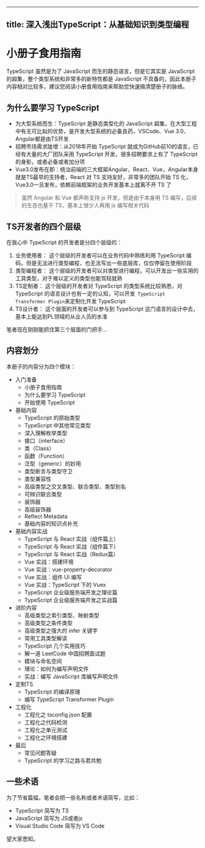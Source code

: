 
---
title: 深入浅出TypeScript：从基础知识到类型编程
---

# 小册子食用指南

TypeScript 虽然是为了 JavaScript 而生的静态语言，但是它其实是 JavaScript 的超集，整个类型系统和非常多的新特性都是 JavaScript 不具备的，因此本册子内容相对比较多，建议您阅读小册食用指南来帮助您快速搞清楚册子的脉络。

## 为什么要学习 TypeScript 

* 为大型系统而生：TypeScript 是静态类型化的 JavaScript 超集，在大型工程中有无可比拟的优势，是开发大型系统的必备良药，VSCode、Vue 3.0、Angular都是由TS开发
* 招聘市场需求陡增：从2018年开始 TypeScript 就成为GitHub前10的语言，已经有大量的大厂团队采用 TypeScript 开发，很多招聘要求上有了 TypeScript 的身影，或者必备或者加分项
* Vue3.0发布在即：统治前端的三大框架Angular、React、Vue，Angular本身就是TS最早的支持者，React 对 TS 支持友好，非常多的团队开始 TS 化，Vue3.0一旦发布，依赖前端框架的业务开发基本上就离不开 TS 了

> 虽然 Angular 和 Vue 都声称支持 js 开发，但是由于本身用 TS 编写，后续的生态也基于 TS，基本上很少人再用 js 编写相关代码

## TS开发者的四个层级

在我心中 TypeScript 的开发者是分四个层级的：

1. 业务使用者： 这个层级的开发者可以在业务代码中熟练利用 TypeScript 编码，但是无法进行类型编程，也无法写出一些底层库，仅仅停留在使用阶段
2. 类型编程者： 这个层级的开发者可以对类型进行编程，可以开发出一些实用的工具类型，对于难以定义的类型也能驾轻就熟
3. TS定制者： 这个层级的开发者对 TypeScript 的类型系统比较熟悉，对 TypeScript 的语言设计也有一定的认知，可以开发` TypeScript  Transformer Plugin`来定制化开发 TypeScript
4. TS设计者： 这个层面的开发者可以参与到 TypeScript 这门语言的设计中去，基本上能达到PL领域的从业人员的水准

笔者现在刚刚能抓住第三个层面的门把手...

## 内容划分

本册子的内容分为四个模块：

* 入门准备
    - 小册子食用指南
    - 为什么要学习 TypeScript
    - 开始使用 TypeScript
* 基础内容
    -  TypeScript 的原始类型
    -  TypeScript 中其他常见类型
    - 深入理解枚举类型
    - 接口（interface）
    - 类（Class）
    - 函数（Function）
    - 泛型（generic）的妙用
    - 类型断言与类型守卫
    - 类型兼容性
    - 高级类型之交叉类型、联合类型、类型别名
    - 可辨识联合类型
    - 装饰器
    - 高级装饰器
    - Reflect Metadata
    - 基础内容的知识点补充
* 基础内容实战
    -  TypeScript 与 React 实战（组件篇上）
    -  TypeScript 与 React 实战（组件篇下）
    -  TypeScript 与 React 实战（Redux篇）
    -  Vue 实战：搭建环境
    -  Vue 实战：vue-property-decorator
    -  Vue 实战：组件 UI 编写
    -  Vue 实战：TypeScript 下的 Vuex
    -  TypeScript 企业级服务端开发之理论篇
    -  TypeScript 企业级服务端开发之实战篇
* 进阶内容
    - 高级类型之索引类型、映射类型
    - 高级类型之条件类型
    - 高级类型之强大的 infer 关键字
    - 常用工具类型解读
    - TypeScript 几个实用技巧
    - 解一道 LeetCode 中国招聘面试题
    - 模块与命名空间
    - 理论：如何为编写声明文件
    - 实战：编写 JavaScript 库编写声明文件
* 定制TS
    - TypeScript 的编译原理
    - 编写 TypeScript Transformer Plugin
* 工程化
    - 工程化之 tsconfig.json 配置
    - 工程化之代码检测
    - 工程化之单元测试
    - 工程化之环境搭建
* 最后
    - 常见问题答疑
    - TypeScript 的学习之路与君共勉

## 一些术语

为了节省篇幅，笔者会把一些名称或者术语简写，比如：

* TypeScript 简写为 TS
* JavaScript 简写为 JS或者js
* Visual Studio Code 简写为 VS Code

望大家悉知。


    